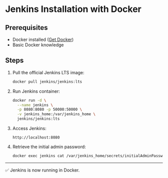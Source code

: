 # Jenkins Installation with Docker

## Prerequisites
- Docker installed ([Get Docker](https://docs.docker.com/get-docker/))
- Basic Docker knowledge

## Steps

1. Pull the official Jenkins LTS image:
   ```bash
   docker pull jenkins/jenkins:lts
   ```

2. Run Jenkins container:
   ```bash
   docker run -d \
     --name jenkins \
     -p 8080:8080 -p 50000:50000 \
     -v jenkins_home:/var/jenkins_home \
     jenkins/jenkins:lts
   ```

3. Access Jenkins:
   ```
   http://localhost:8080
   ```

4. Retrieve the initial admin password:
   ```bash
   docker exec jenkins cat /var/jenkins_home/secrets/initialAdminPassword
   ```

---

✅ Jenkins is now running in Docker.
